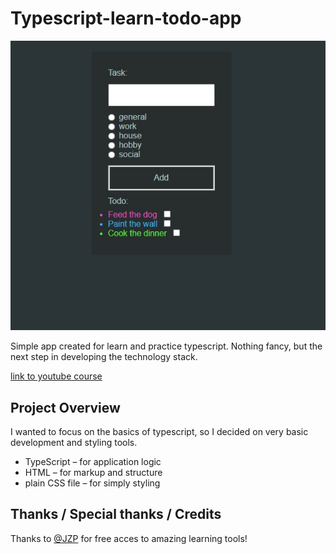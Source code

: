 # Typescript-learn-todo-app

![Todo-App Screenshot](./public/typescript-todo-app-screenshot.jpg)

Simple app created for learn and practice typescript. Nothing fancy, but the next step in developing the technology stack.

[link to youtube course](https://www.youtube.com/watch?v=5CBZ6DymX0Y&t=10773s&ab_channel=Jakzacz%C4%85%C4%87programowa%C4%87%3F)

## Project Overview

I wanted to focus on the basics of typescript, so I decided on very basic development and styling tools.

- TypeScript – for application logic
- HTML – for markup and structure
- plain CSS file – for simply styling

##   Thanks / Special thanks / Credits

Thanks to [@JZP](https://www.youtube.com/@JZP) for free acces to amazing learning tools!
